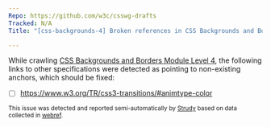 ```yaml
---
Repo: https://github.com/w3c/csswg-drafts
Tracked: N/A
Title: "[css-backgrounds-4] Broken references in CSS Backgrounds and Borders Module Level 4"

---
```


While crawling [CSS Backgrounds and Borders Module Level 4](https://drafts.csswg.org/css-backgrounds-4/), the following links to other specifications were detected as pointing to non-existing anchors, which should be fixed:
* [ ] https://www.w3.org/TR/css3-transitions/#animtype-color

<sub>This issue was detected and reported semi-automatically by [Strudy](https://github.com/w3c/strudy/) based on data collected in [webref](https://github.com/w3c/webref/).</sub>
